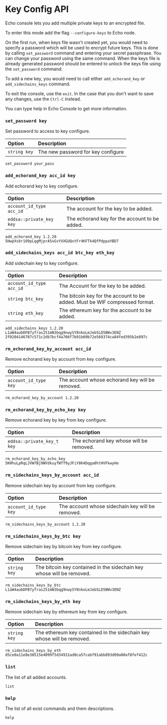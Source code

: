# Key Config API

Echo console lets you add multiple private keys to an encrypted file.

To enter this mode add the flag `--configure-keys` to Echo node.

On the first run, when keys file wasn't created yet, you would need to specify a password which will be used to encrypt future keys. This is done by calling `set_password` command and entering your secret passphrase. You can change your password using the same command. When the keys file is already generated password should be entered to unlock the keys file using the `set_password` command.

To add a new key, you would need to call either `add_echorand_key` or `add_sidechains_keys` command.

To exit the console, use the `exit`. In the case that you don't want to save any changes, use the `Ctrl-C` instead.

You can type help in Echo Console to get more information.

### `set_password key`
Set password to access to key configure.

| Option | Description |
| :--- | :--- |
| `string key` | The new password for key configure |
```
set_password your_pass
```

### `add_echorand_key acc_id key`
Add echorand key to key configure.

| Option | Description |
| :--- | :--- |
| `account_id_type acc_id` | The account for the key to be added. |
| `eddsa::private_key key` | The echorand key for the account to be added. |
```
add_echorand_key 1.2.20 5HwpXsbr189pLqgMjprA5xGvYXXGUQxtFr4KFTk4QfPdppaYBD7
```

### `add_sidechains_keys acc_id btc_key eth_key`
Add sidechain key to key configure.

| Option | Description |
| :--- | :--- |
| `account_id_type acc_id` | The Account for the key to be added. |
| `string btc_key` | The bitcoin key for the account to be added. Must be WIF compressed format. |
| `string eth_key` | The ethereum key for the account to be added. |
```
add_sidechains_keys 1.2.20 L1aW4aubDFB7yfras2S1mN3bqg9nwySY8nkoLmJebSLD5BWv3ENZ 2f0204146707c571c2db7bcf4a706f7b91b09b72e569374ca84fed395b2e897c
```

### `rm_echorand_key_by_account acc_id`
Remove echorand key by account from key configure.

| Option | Description |
| :--- | :--- |
| `account_id_type key` | The account whose echorand key will be removed. |
```
rm_echorand_key_by_account 1.2.20
```

### `rm_echorand_key_by_echo_key key`
Remove echorand key by key from key configure.

| Option | Description |
| :--- | :--- |
| `eddsa::private_key_t key` | The echorand key whose will be removed. |
```
rm_echorand_key_by_echo_key 5KHhuLpRqLJVW7Bj9WVdkuyfWTf9yJFiY8K4Dqga8htHVFkwyHo
```

### `rm_sidechains_keys_by_account acc_id`
Remove sidechain key by account from key configure.

| Option | Description |
| :--- | :--- |
| `account_id_type key` | The account whose sidechain key will be removed. |
```
rm_sidechains_keys_by_account 1.2.20
```

### `rm_sidechains_keys_by_btc key`
Remove sidechain key by bitcoin key from key configure.

| Option | Description |
| :--- | :--- |
| `string key` | The bitcoin key contained in the sidechain key whose will be removed. |
```
rm_sidechains_keys_by_btc L1aW4aubDFB7yfras2S1mN3bqg9nwySY8nkoLmJebSLD5BWv3ENZ
```

### `rm_sidechains_keys_by_eth key`
Remove sidechain key by ethereum key from key configure.

| Option | Description |
| :--- | :--- |
| `string key` | The ethereum key contained in the sidechain key whose will be removed. |
```
rm_sidechains_keys_by_eth d5ce0a11e8e38515e4099f5d34931ad0ca57cabf91abb893d09a00af8fef412c
```

### `list`
The list of all added accounts.

```
list
```

### `help`
The list of all exist commands and them descriptions.

```
help
```